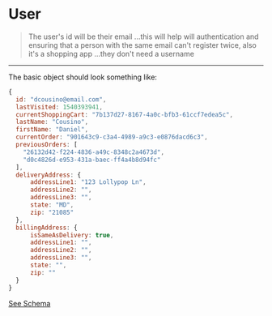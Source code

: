 # User

> The user's id will be their email ...this will help will authentication and ensuring that a person with the same email can't register twice, also it's a shopping app ...they don't need a username

---

The basic object should look something like:

```javascript
{
  id: "dcousino@email.com",
  lastVisited: 1540393941,
  currentShoppingCart: "7b137d27-8167-4a0c-bfb3-61ccf7edea5c",
  lastName: "Cousino",
  firstName: "Daniel",
  currentOrder: "901643c9-c3a4-4989-a9c3-e0876dacd6c3",
  previousOrders: [
    "26132d42-f224-4836-a49c-8348c2a4673d",
    "d0c4826d-e953-431a-baec-ff4a4b8d94fc"
  ],
  deliveryAddress: {
      addressLine1: "123 Lollypop Ln",
      addressLine2: "",
      addressLine3: "",
      state: "MD",
      zip: "21085"
  },
  billingAddress: {
      isSameAsDelivery: true,
      addressLine1: "",
      addressLine2: "",
      addressLine3: "",
      state: "",
      zip: ""
  }
}
```

[See Schema](https://github.com/dcousino/Walcart/blob/master/docs/user/user.schema.md)
